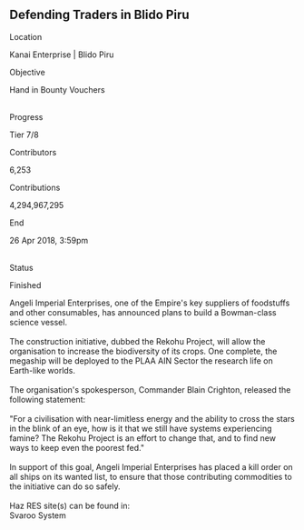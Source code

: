 ## Defending Traders in Blido Piru

Location

Kanai Enterprise \| Blido Piru

Objective

Hand in Bounty Vouchers

\
Progress

Tier 7/8

Contributors

6,253

Contributions

4,294,967,295

End

26 Apr 2018, 3:59pm

\
Status

Finished

Angeli Imperial Enterprises, one of the Empire\'s key suppliers of
foodstuffs and other consumables, has announced plans to build a
Bowman-class science vessel.\
\
The construction initiative, dubbed the Rekohu Project, will allow the
organisation to increase the biodiversity of its crops. One complete,
the megaship will be deployed to the PLAA AIN Sector the research life
on Earth-like worlds.\
\
The organisation\'s spokesperson, Commander Blain Crighton, released the
following statement:\
\
\"For a civilisation with near-limitless energy and the ability to cross
the stars in the blink of an eye, how is it that we still have systems
experiencing famine? The Rekohu Project is an effort to change that, and
to find new ways to keep even the poorest fed.\"\
\
In support of this goal, Angeli Imperial Enterprises has placed a kill
order on all ships on its wanted list, to ensure that those contributing
commodities to the initiative can do so safely.\
\
Haz RES site(s) can be found in:\
Svaroo System
